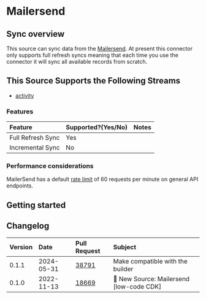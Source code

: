 # Mailersend

## Sync overview

This source can sync data from the [Mailersend](https://developers.mailersend.com/#mailersend-api). At present this connector only supports full refresh syncs meaning that each time you use the connector it will sync all available records from scratch.

## This Source Supports the Following Streams

- [activity](https://developers.mailersend.com/api/v1/activity.html#get-a-list-of-activities)

### Features

| Feature           | Supported?\(Yes/No\) | Notes |
| :---------------- | :------------------- | :---- |
| Full Refresh Sync | Yes                  |       |
| Incremental Sync  | No                   |       |

### Performance considerations

MailerSend has a default [rate limit](https://developers.mailersend.com/general.html#api-response) of 60 requests per minute on general API endpoints.

## Getting started

## Changelog

| Version | Date       | Pull Request                                             | Subject                                  |
| :------ | :--------- | :------------------------------------------------------- | :--------------------------------------- |
| 0.1.1   | 2024-05-31 | [38791](https://github.com/airbytehq/airbyte/pull/38791) | Make compatible with the builder         |
| 0.1.0   | 2022-11-13 | [18669](https://github.com/airbytehq/airbyte/pull/18669) | 🎉 New Source: Mailersend [low-code CDK] |
